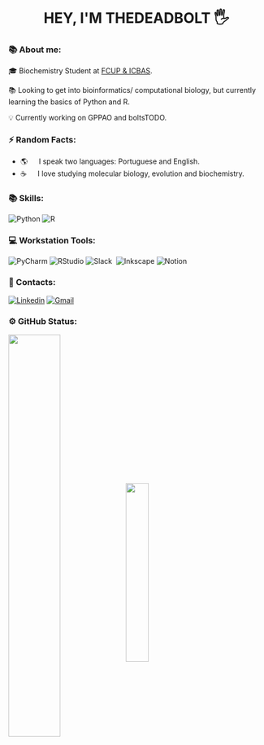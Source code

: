 <h1 align="center"> HEY, I'M THEDEADBOLT 🖐️</h1>

### 📚 About me:

🎓 Biochemistry Student at [FCUP & ICBAS](https://www.up.pt/fcup/pt/).

📚 Looking to get into bioinformatics/ computational biology, but currently learning the basics of Python and R.

💡 Currently working on GPPAO and boltsTODO.

</div>

### ⚡ Random Facts:

-  🌎 &emsp; I speak two languages: Portuguese and English.
-  ☕ &emsp; I love studying molecular biology, evolution and biochemistry.

</div>

### 📚 Skills:
![Python](https://img.shields.io/badge/python-3670A0?style=for-the-badge&logo=python&logoColor=ffdd54)
![R](https://img.shields.io/badge/r-%23276DC3.svg?style=for-the-badge&logo=r&logoColor=white)
  
</div>

### 💻​ Workstation Tools:
![PyCharm](https://img.shields.io/badge/pycharm-143?style=for-the-badge&logo=pycharm&logoColor=black&color=black&labelColor=green)
![RStudio](https://img.shields.io/badge/RStudio-4285F4?style=for-the-badge&logo=rstudio&logoColor=white)
![Slack](https://img.shields.io/badge/Slack-4A154B?style=for-the-badge&logo=slack&logoColor=white)&nbsp;
![Inkscape](https://img.shields.io/badge/Inkscape-e0e0e0?style=for-the-badge&logo=inkscape&logoColor=080A13)
![Notion](https://img.shields.io/badge/Notion-000000?style=for-the-badge&logo=notion&logoColor=white)&nbsp;

</div>

### 📱​ Contacts:
[![Linkedin](https://img.shields.io/badge/LinkedIn-0077B5?style=for-the-badge&logo=linkedin&logoColor=white)](www.linkedin.com/in/joãomoutinhobq)
[![Gmail](https://img.shields.io/badge/Gmail-D14836?style=for-the-badge&logo=gmail&logoColor=white)](https://criarmeulink.com.br/u/1724623799)

</div>

### ⚙️ GitHub Status:
<img width=45% align="center"  src="https://github-readme-streak-stats.herokuapp.com?user=thedeadbolt&theme=radical&mode=weekly" />
<img width=30% align="center" src="https://github-readme-stats-git-main-rafaelalexandrino.vercel.app/api/top-langs/?username=thedeadbolt&show_icons=true&theme=radical&layout=compact" />
 </div>
 
